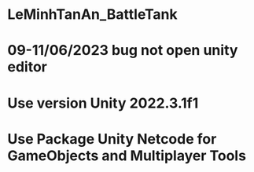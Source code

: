 # LeMinhTanAn_BattleTank
# 09-11/06/2023 bug not open unity editor
# Use version Unity 2022.3.1f1
# Use Package Unity Netcode for GameObjects and Multiplayer Tools
